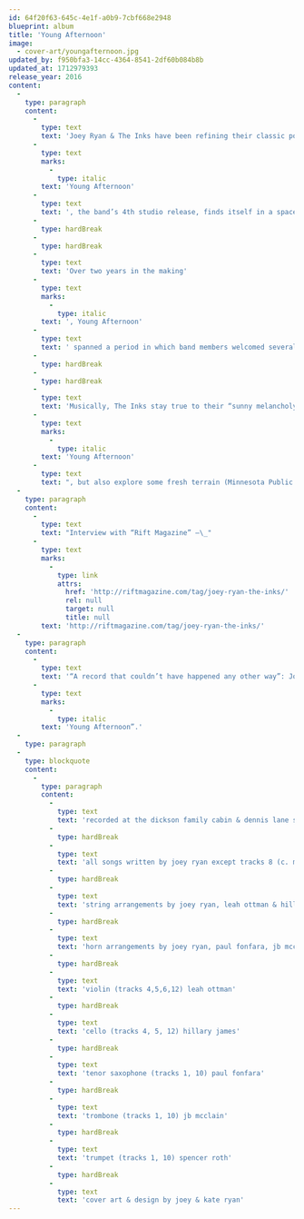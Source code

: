 ```yaml
---
id: 64f20f63-645c-4e1f-a0b9-7cbf668e2948
blueprint: album
title: 'Young Afternoon'
image:
  - cover-art/youngafternoon.jpg
updated_by: f950bfa3-14cc-4364-8541-2df60b084b8b
updated_at: 1712979393
release_year: 2016
content:
  -
    type: paragraph
    content:
      -
        type: text
        text: 'Joey Ryan & The Inks have been refining their classic pop sound for nearly a decade and '
      -
        type: text
        marks:
          -
            type: italic
        text: 'Young Afternoon'
      -
        type: text
        text: ', the band’s 4th studio release, finds itself in a space where familiar feels new. Perhaps their most introspective offering to date, the 12 tracks feature the craftsmanship and easy spirit that have become The Inks’ hallmark, but with a new sense of maturity and exploration.'
      -
        type: hardBreak
      -
        type: hardBreak
      -
        type: text
        text: 'Over two years in the making'
      -
        type: text
        marks:
          -
            type: italic
        text: ', Young Afternoon'
      -
        type: text
        text: ' spanned a period in which band members welcomed several new additions to their families. While the responsibilities of marriage and fatherhood made already precious recording time even more difficult to come by, they also provided the band with some rich new experiences to draw from. This new lens brought further lyrical maturity, without sacrificing the joy found in their soaring harmonies and intricately textured instrumentation.'
      -
        type: hardBreak
      -
        type: hardBreak
      -
        type: text
        text: 'Musically, The Inks stay true to their “sunny melancholy” vibe on '
      -
        type: text
        marks:
          -
            type: italic
        text: 'Young Afternoon'
      -
        type: text
        text: ", but also explore some fresh terrain (Minnesota Public Radio). Seemingly disparate reference points, like the psychedelic rock of Tame Impala and the jangly pop melodies of an early Kinks record, somehow come together in a way that feels natural. Joey’s vocals have a distinct clarity and sincerity on this record and the musicianship is especially crisp throughout, having been honed over the past 8+ years and countless hours spent rehearsing, performing and recording. \_"
  -
    type: paragraph
    content:
      -
        type: text
        text: "Interview with “Rift Magazine” –\_"
      -
        type: text
        marks:
          -
            type: link
            attrs:
              href: 'http://riftmagazine.com/tag/joey-ryan-the-inks/'
              rel: null
              target: null
              title: null
        text: 'http://riftmagazine.com/tag/joey-ryan-the-inks/'
  -
    type: paragraph
    content:
      -
        type: text
        text: '“A record that couldn’t have happened any other way”: Joey Ryan & The Inks on the Making of'
      -
        type: text
        marks:
          -
            type: italic
        text: 'Young Afternoon”.'
  -
    type: paragraph
  -
    type: blockquote
    content:
      -
        type: paragraph
        content:
          -
            type: text
            text: 'recorded at the dickson family cabin & dennis lane studios'
          -
            type: hardBreak
          -
            type: text
            text: 'all songs written by joey ryan except tracks 8 (c. mitchell & ryan), 10 (m. mitchell & ryan) & 11 (c. mitchell)'
          -
            type: hardBreak
          -
            type: text
            text: 'string arrangements by joey ryan, leah ottman & hillary james'
          -
            type: hardBreak
          -
            type: text
            text: 'horn arrangements by joey ryan, paul fonfara, jb mcclain & spencer roth'
          -
            type: hardBreak
          -
            type: text
            text: 'violin (tracks 4,5,6,12) leah ottman'
          -
            type: hardBreak
          -
            type: text
            text: 'cello (tracks 4, 5, 12) hillary james'
          -
            type: hardBreak
          -
            type: text
            text: 'tenor saxophone (tracks 1, 10) paul fonfara'
          -
            type: hardBreak
          -
            type: text
            text: 'trombone (tracks 1, 10) jb mcclain'
          -
            type: hardBreak
          -
            type: text
            text: 'trumpet (tracks 1, 10) spencer roth'
          -
            type: hardBreak
          -
            type: text
            text: 'cover art & design by joey & kate ryan'
---
```


